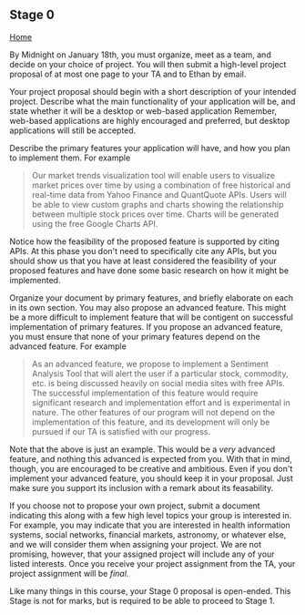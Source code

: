 ## Stage 0

[Home](README.md)

By Midnight on January 18th, you must organize, meet as a team, and decide on your choice of project. 
You will then submit a high-level project proposal of at most one page to your TA and to Ethan by email.

Your project proposal should begin with a short description of your intended project.
Describe what the main functionality of your application will be, and state whether it will be a desktop or web-based application
Remember, web-based applications are highly encouraged and preferred, but desktop applications will still be accepted.

Describe the primary features your application will have, and how you plan to implement them. For example

> Our market trends visualization tool will enable users to visualize market prices over time by using a combination 
> of free historical and real-time data from Yahoo Finance and QuantQuote APIs. Users will be able to view custom graphs and charts
> showing the relationship between multiple stock prices over time. Charts will be generated using the free Google Charts API.

Notice how the feasibility of the proposed feature is supported by citing APIs. At this phase you don't need to specifically 
cite any APIs, but you should show us that you have at least considered the feasibility of your proposed features and have done
some basic research on how it might be implemented.

Organize your document by primary features, and briefly elaborate on each in its own section. You may also propose an advanced
feature. This might be a more difficult to implement feature that will be contigent on successful implementation of primary features.
If you propose an advanced feature, you must ensure that none of your primary features depend on the advanced feature. For example

> As an advanced feature, we propose to implement a Sentiment Analysis Tool that will alert the user if a particular stock, commodity, etc.
> is being discussed heavily on social media sites with free APIs. The successful implementation of this feature would require
> significant research and implementation effort and is experimental in nature. The other features of our program will not depend
> on the implementation of this feature, and its development will only be pursued if our TA is satisfied with our progress.

Note that the above is just an example. This would be a *very* advanced feature, and nothing this advanced is expected from you.
With that in mind, though, you are encouraged to be creative and ambitious. Even if you don't implement your advanced feature, you should keep it in your proposal. Just make sure you support its inclusion with a remark about its feasability.

If you choose not to propose your own project, submit a document indicating this along with a few high level topics your group is interested in. For example, you may indicate that you are interested in health information systems, social networks, financial markets, astronomy, or whatever else, and we will consider them when assigning your project. We are not promising, however, that your assigned project will include any of your listed interests. Once you receive your project assignment from the TA, your project assignment will be *final*.

Like many things in this course, your Stage 0 proposal is open-ended. This Stage is not for marks, but is required to be able to proceed to Stage 1. 
